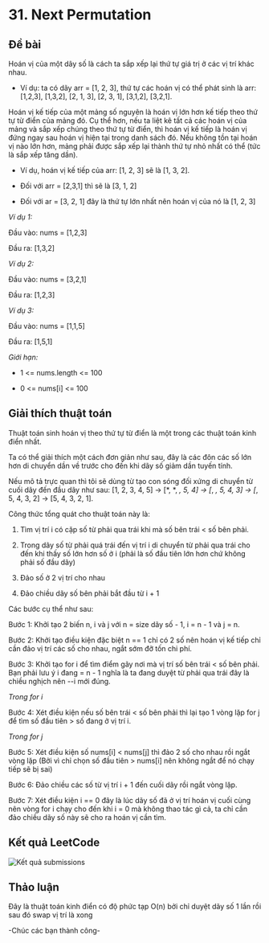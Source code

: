 # 31. Next Permutation
## Đề bài
Hoán vị của một dãy số là cách ta sắp xếp lại thứ tự giá trị ở các vị trí khác nhau.

- Ví dụ: ta có dãy arr = [1, 2, 3], thứ tự các hoán vị có thể phát sinh là arr: [1,2,3], [1,3,2], [2, 1, 3], [2, 3, 1], [3,1,2], [3,2,1].

Hoán vị kế tiếp của một mảng số nguyên là hoán vị lớn hơn kế tiếp theo thứ tự từ điển của mảng đó. Cụ thể hơn, nếu ta liệt kê tất cả các hoán vị của mảng và sắp xếp chúng theo thứ tự từ điển, thì hoán vị kế tiếp là hoán vị đứng ngay sau hoán vị hiện tại trong danh sách đó. Nếu không tồn tại hoán vị nào lớn hơn, mảng phải được sắp xếp lại thành thứ tự nhỏ nhất có thể (tức là sắp xếp tăng dần).

- Ví dụ, hoán vị kế tiếp của arr: [1, 2, 3] sẽ là [1, 3, 2].

- Đối với arr = [2,3,1] thì sẽ là [3, 1, 2]

- Đối với ar = [3, 2, 1] đây là thứ tự lớn nhất nên hoán vị của nó là [1, 2, 3]


*Ví dụ 1:*

Đầu vào: nums = [1,2,3]

Đầu ra: [1,3,2]

*Ví dụ 2:*

Đầu vào: nums = [3,2,1]

Đầu ra: [1,2,3]

*Ví dụ 3:*

Đầu vào: nums = [1,1,5]

Đầu ra: [1,5,1]

*Giới hạn:*

- 1 <= nums.length <= 100

- 0 <= nums[i] <= 100

## Giải thích thuật toán

Thuật toán sinh hoán vị theo thứ tự từ điển là một trong các thuật toán kinh điển nhất.

Ta có thể giải thích một cách đơn giản như sau, đây là các đôn các số lớn hơn di chuyển dần về trước cho đến khi dãy số giảm dần tuyến tính.

Nếu mô tả trực quan thì tôi sẽ dùng từ tạo con sóng đối xứng di chuyển từ cuối dãy đến đầu dãy như sau: [1, 2, 3, 4, 5] -> [*, *, *, 5, 4] -> [*, *, 5, 4, 3] -> [*, 5, 4, 3, 2] -> [5, 4, 3, 2, 1].

Công thức tổng quát cho thuật toán này là:

1. Tìm vị trí i có cặp số từ phải qua trái khi mà số bên trái < số bên phải.

2. Trong dãy số từ phải quá trái đến vị trí i di chuyển từ phải qua trái cho đến khi thấy số lớn hơn số ở i (phải là số đầu tiên lớn hơn chứ không phải số đầu dãy)

3. Đảo số ở 2 vị trí cho nhau

4. Đảo chiều dãy số bên phải bắt đầu từ i + 1

Các bước cụ thể như sau:

Bước 1: Khởi tạo 2 biến n, i và j với n = size dãy số - 1, i = n - 1 và j = n.

Bước 2: Khởi tạo điều kiện đặc biệt n == 1 chỉ có 2 số nên hoán vị kế tiếp chỉ cần đảo vị trí các số cho nhau, ngắt sớm đỡ tốn chi phí.

Bước 3: Khởi tạo for i để tìm điểm gãy nơi mà vị trí số bên trái < số bên phải. Bạn phải lưu ý i đang = n - 1 nghĩa là ta đang duyệt từ phải qua trái đây là chiều nghịch nên --i mới đúng.

*Trong for i*

Bước 4: Xét điều kiện nếu số bên trái < số bên phải thì lại tạo 1 vòng lặp for j để tìm số đầu tiên > số đang ở vị trí i.

*Trong for j*

Bước 5: Xét điều kiện số nums[i] < nums[j] thì đảo 2 số cho nhau rồi ngắt vòng lặp (Bởi vì chỉ chọn số đầu tiên > nums[i] nên không ngắt để nó chạy tiếp sẽ bị sai)

Bước 6: Đảo chiều các số từ vị trí i + 1 đến cuối dãy rồi ngắt vòng lặp.

Bước 7: Xét điều kiện i == 0 đây là lúc dãy số đã ở vị trí hoán vị cuối cùng nên vòng for i chạy cho đến khi i = 0 mà không thao tác gì cả, ta chỉ cần đảo chiều dãy số này sẽ cho ra hoán vị cần tìm.

## Kết quả LeetCode

![Kết quả submissions](./Next-Permuations.jpg)

## Thảo luận

Đây là thuật toán kinh điển có độ phức tạp O(n) bởi chỉ duyệt dãy số 1 lần rồi sau đó swap vị trí là xong

-Chúc các bạn thành công-